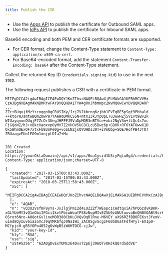 ```yaml
---
title: Publish the CSR
---
```



- Use the [Apps API](/docs/reference/api/apps/#publish-csr-for-application) to publish the certificate for Outbound SAML apps.
- Use the [IdPs API](/docs/reference/api/idps/#publish-signing-csr-for-idp) to publish the certificate for Inbound SAML apps.

Base64 encoding and both PEM and CER certificate formats are supported.

- For CER format, change the Content-Type statement to `Content-Type: application/x-x509-ca-cert`.
- For Base64-encoded format, add the statement `Content-Transfer-Encoding: base64` after the Content-Type statement.

Collect the returned Key ID (`credentials.signing.kid`) to use in the next step.

The following request publishes a CSR with a certificate in PEM format.

```
MIIFgDCCA2igAwIBAgICEAEwDQYJKoZIhvcNAQELBQAwXjELMAkGA1UEBhMCVVMx
CzAJBgNVBAgMAkNBMRYwFAYDVQQHDA1TYW4gRnJhbmNpc2NvMQ0wCwYDVQQKDARP
...
ZZc+BUqujfMzY+coqgn0gCRUSIKy/Jrj7VJkbrnq6zjbb1FVFqBE5pSgf9Pbhald
++kto/WJsmtwBQmZmwP87YAeWoDMkCSSN+mtX13kJYp0pLTu3wwHZj5V1vt9Bv2k
WIUayqnunOUqjF7ZcOr3UegJHPFEJ9VaDpMQR3nBTVce+xbi2NgV3m+lLQc4s7xc
FjGQoNZ/hJ+xBkcXaoxvpOyMV7Z2VHOV5UC8CLcU5Bwc6p+GB0R+RF6YATOwwX1D
Ox5WhmQExOF7xtxFb93mPe0g+voSLNZjsQYUHDs30T+iVmUbp+SQE7HofPB4JTO7
ZRUaagvFUo1EO9m1xnjpLDIa7+M=


201 Created
Location: https://{yourOktaDomain}/api/v1/apps/0oa1ysid1U3iyFqLu0g4/credentials/keys/ElsCzR8nbPamANBFu7QPRvtLD6Q3O1KQNJ92zkfFJNw
Content-Type: application/json;charset=UTF-8

{
  "created": "2017-03-15T00:03:43.000Z",
  "lastUpdated": "2017-03-15T00:03:43.000Z",
  "expiresAt": "2018-03-25T11:58:43.000Z",
  "x5c": [
    "MIIFgDCCA2igAwIBAgICEAEwDQYJKoZIhvcNAQELBQAwXjELMAkGA1UEBhMCVVMxCzAJBgNVBAgMAkNBMRYwFAYDVQQHDA1TYW4gRnJhbmNpc2NvMQ0wCwYDVQQKDARPa3RhMQwwCgYDVQQLDANFbmcxDTALBgNVBAMMBFJvb3QwHhcNMTcwMzE1MTE...RF6YATOwwX1DOx5WhmQExOF7xtxFb93mPe0g+voSLNZjsQYUHDs30T+iVmUbp+SQE7HofPB4JTO7ZRUaagvFUo1EO9m1xnjpLDIa7+M="
  ],
  "e": "AQAB",
  "n": "vQ3U2VsfmF9yYs-JxJlgjPm12d4LUZZZf7WEopc1CAdtqxiA7hPQGzdvKBKR-xGLYUeMY3vQ1nObiIFGci1kvtPbiwWoafPS8zNupMIvEZ5b9zANUtuuvaBnQN0VOABt9crKvhMQIGj6k1Uz0bPooiwNt0Fz9jr_JsuD1-OSrot6Nro-AH8otGvlineMOR380CbKuJVQvOqRlRne-M6VEY_aX96RZfBBOFEKstJfemV-uimd8QyIuv6iazoVcJ9qVMKbfqJ0Na1W1_zAC0SgvScgzF6058GatFdfHYyl-EXIp0-MCfpjcH-gR5fOPo4052gOvWpBSiW6HTOCG-cjJw",
  "kid": "your-key-id",
  "kty": "RSA",
  "use": "sig",
  "x5t#S256": "6ZA0gDvExTUMszE4Dvs72pEj396Q7vOHJkQQrdSddVE"
}
```



<NextSectionLink/>
